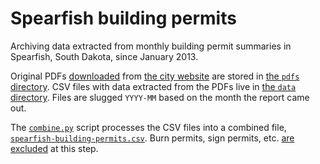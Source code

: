 # Spearfish building permits
Archiving data extracted from monthly building permit summaries in Spearfish, South Dakota, since January 2013.

Original PDFs [downloaded](download.py) from [the city website](https://www.cityofspearfish.com/Archive.aspx?AMID=37) are stored in [the `pdfs` directory](pdfs). CSV files with data extracted from the PDFs live in [the `data` directory](data). Files are slugged `YYYY-MM` based on the month the report came out.

The [`combine.py`](combine.py) script processes the CSV files into a combined file, [`spearfish-building-permits.csv`](spearfish-building-permits.csv). Burn permits, sign permits, etc. [are excluded](const.py#L15) at this step.
